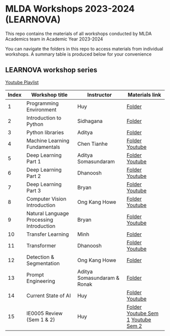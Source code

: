 # MLDA Workshops 2023-2024 (LEARNOVA)

This repo contains the materials of all workshops conducted by MLDA Academics team in Academic Year 2023-2024

You can navigate the folders in this repo to access materials from individual workshops. A summary table is produced below for your convenience

## LEARNOVA workshop series

[Youtube Playlist](https://www.youtube.com/playlist?list=PLXpIV63PRtvXM5I-6Fv9Z1s3tXV91n636)

| Index | Workshop title                           | Instructor                  | Materials link                                                                                                                                                  |
| ----- | ---------------------------------------- | --------------------------- | --------------------------------------------------------------------------------------------------------------------------------------------------------------- |
| 1     | Programming Environment                  | Huy                         | [Folder](https://github.com/MLDA-NTU/Workshops-2023-24/tree/main/01.%20Programming%20Environment)                                                                |
| 2     | Introduction to Python                   | Sidhagana                   | [Folder](https://github.com/MLDA-NTU/Workshops-2023-24/tree/main/02.%20Introduction%20to%20Python)                                                               |
| 3     | Python libraries                         | Aditya                      | [Folder](https://github.com/MLDA-NTU/Workshops-2023-24/tree/main/03.%20Python%20libraries)                                                                       |
| 4     | Machine Learning Fundamentals            | Chen Tianhe                 | [Folder](https://github.com/MLDA-NTU/Workshops-2023-24/tree/main/04.%20Machine%20Learning%20Fundamentals) [Youtube](https://youtu.be/Q59uHqvBreY?feature=shared) |
| 5     | Deep Learning Part 1                     | Aditya Somasundaram         | [Folder](https://github.com/MLDA-NTU/Workshops-2023-24/tree/main/05.%20Deep%20Learning%20Part%201) [Youtube](https://youtu.be/HNPYpJGeR18?feature=shared)                                                    |
| 6     | Deep Learning Part 2                     | Dhanoosh                    | [Folder](https://github.com/MLDA-NTU/Workshops-2023-24/tree/main/06.%20Deep%20Learning%20Part%202) [Youtube](https://youtu.be/iJNtpdMLOZc?feature=shared)                                                     |
| 7     | Deep Learning Part 3                     | Bryan                       | [Folder](https://github.com/MLDA-NTU/Workshops-2023-24/tree/main/07.%20Deep%20Learning%20Part%203) [Youtube](https://youtu.be/abwqIu8pESA?feature=shared)                                                     |
| 8     | Computer Vision Introduction             | Ong Kang Howe               | [Folder](https://github.com/MLDA-NTU/Workshops-2023-24/tree/main/08.%20Computer%20Vision) [Youtube](https://youtu.be/WQm4TmqqPeA?feature=shared)                                                              |
| 9     | Natural Language Processing Introduction | Bryan                       | [Folder](https://github.com/MLDA-NTU/Workshops-2023-24/tree/main/09.%20Intro%20to%20NLP) [Youtube](https://youtu.be/aIVftrRHRS0?feature=shared)                                                                     |
| 10    | Transfer Learning                        | Minh                        | [Folder](https://github.com/MLDA-NTU/Workshops-2023-24/tree/main/10.%20Transfer%20Learning)                                                         |
| 11    | Transformer                              | Dhanoosh                    | [Folder](https://github.com/MLDA-NTU/Workshops-2023-24/tree/main/11.%20Transformer) [Youtube](https://youtu.be/Kg2k-via2-g?feature=shared)                                                                     |
| 12    | Detection & Segmentation                 | Ong Kang Howe               | [Folder](https://github.com/MLDA-NTU/Workshops-2023-24/tree/main/12.%20Detection%20%26%20Segmentation)                                                     |
| 13    | Prompt Engineering                       | Aditya Somasundaram & Ronak | [Folder](https://github.com/MLDA-NTU/Workshops-2023-24/tree/main/13.%20Prompt%20Engineering)                                                              |
| 14    | Current State of AI                      | Huy                         | [Folder](https://github.com/MLDA-NTU/Workshops-2023-24/tree/main/14.%20Current%20State%20of%20AI) [Youtube](https://youtu.be/kKA-rgiC3Xg?feature=shared)                                                             |
| 15    | IE0005 Review (Sem 1 & 2)                | Huy                         | [Folder](https://github.com/MLDA-NTU/Workshops-2023-24/tree/main/15.%20IE0005%20Review) [Youtube Sem 1](https://youtu.be/EpiGM4uV2jY?feature=shared) [Youtube Sem 2](https://youtu.be/oX1H_nM3zl0?feature=shared)                                       |
